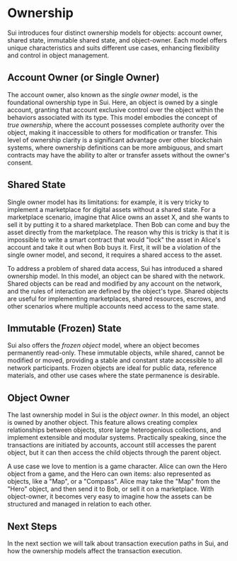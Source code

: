 # Ownership

Sui introduces four distinct ownership models for objects: account owner, shared state, immutable shared state, and object-owner. Each model offers unique characteristics and suits different use cases, enhancing flexibility and control in object management.


## Account Owner (or Single Owner)

The account owner, also known as the *single owner* model, is the foundational ownership type in Sui. Here, an object is owned by a single account, granting that account exclusive control over the object within the behaviors associated with its type. This model embodies the concept of *true ownership*, where the account possesses complete authority over the object, making it inaccessible to others for modification or transfer. This level of ownership clarity is a significant advantage over other blockchain systems, where ownership definitions can be more ambiguous, and smart contracts may have the ability to alter or transfer assets without the owner's consent.

## Shared State

Single owner model has its limitations: for example, it is very tricky to implement a marketplace for digital assets without a shared state. For a marketplace scenario, imagine that Alice owns an asset X, and she wants to sell it by putting it to a shared marketplace. Then Bob can come and buy the asset directly from the marketplace. The reason why this is tricky is that it is impossible to write a smart contract that would "lock" the asset in Alice's account and take it out when Bob buys it. First, it will be a violation of the single owner model, and second, it requires a shared access to the asset.

To address a problem of shared data access, Sui has introduced a shared ownership model. In this model, an object can be shared with the network. Shared objects can be read and modified by any account on the network, and the rules of interaction are defined by the object's type. Shared objects are useful for implementing marketplaces, shared resources, escrows, and other scenarios where multiple accounts need access to the same state.

## Immutable (Frozen) State

Sui also offers the *frozen object* model, where an object becomes permanently read-only. These immutable objects, while shared, cannot be modified or moved, providing a stable and constant state accessible to all network participants. Frozen objects are ideal for public data, reference materials, and other use cases where the state permanence is desirable.

## Object Owner

The last ownership model in Sui is the *object owner*. In this model, an object is owned by another object. This feature allows creating complex relationships between objects, store large heterogenious collections, and implement extensible and modular systems. Practically speaking, since the transactions are initiated by accounts, account still accesses the parent object, but it can then access the child objects through the parent object.

A use case we love to mention is a game character. Alice can own the Hero object from a game, and the Hero can own items: also represented as objects, like a "Map", or a "Compass". Alice may take the "Map" from the "Hero" object, and then send it to Bob, or sell it on a marketplace. With object-owner, it becomes very easy to imagine how the assets can be structured and managed in relation to each other.

## Next Steps

In the next section we will talk about transaction execution paths in Sui, and how the ownership models affect the transaction execution.
